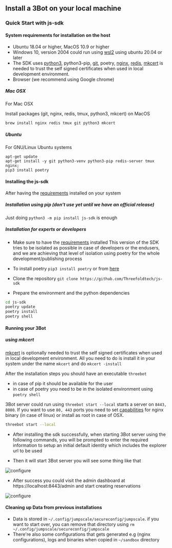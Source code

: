 
## Install a 3Bot on your local machine

### Quick Start with js-sdk

#### System requirements for installation on the host

- Ubuntu 18.04 or higher, MacOS 10.9 or higher
- Windows 10, version 2004 could run using [wsl2](https://docs.microsoft.com/en-us/windows/wsl/wsl2-index) using ubuntu 20.04 or later
- The SDK uses [python3](https://python.org), python3-pip, [git](https://git-scm.com), poetry, [nginx](https://www.nginx.com), [redis](https://redis.io), [mkcert](https://github.com/FiloSottile/mkcert) is needed to trust the self signed certificates when used in local development environment.
- Browser (we recommend using Google chrome)

##### Mac OSX

For Mac OSX 

Install packages (git, nginx, redis, tmux, python3, mkcert) on MacOS
 ```
 brew install nginx redis tmux git python3 mkcert
 ```


##### Ubuntu

For GNU/Linux Ubuntu systems
 ```
 apt-get update
 apt-get install -y git python3-venv python3-pip redis-server tmux nginx;
 pip3 install poetry
 ```
 
#### Installing the js-sdk

After having the [requirements](https://github.com/Threefoldtech/js-sdk/blob/development/docs/wiki/quick_start.md#system-requirements-for-installation-on-the-host) installed on your system 

##### Installation using pip (don't use yet until we have an official release)

Just doing `python3 -m pip install js-sdk` is enough

##### Installation for experts or developers

- Make sure to have the [requirements](https://github.com/Threefoldtech/js-sdk/blob/development/docs/wiki/quick_start.md#system-requirements-for-installation-on-the-host) installed 
This version of the SDK tries to be isolated as possible in case of developers or the endusers, and we are achieving that level of isolation using poetry for the whole development/publishing process

- To install poetry `pip3 install poetry` or from [here](https://python-poetry.org/docs/#installation)
- Clone the repository `git clone https://github.com/Threefoldtech/js-sdk`
- Prepare the environment and the python dependencies

 ```bash
 cd js-sdk
 poetry update
 poetry install
 poetry shell
 ```

#### Running your 3Bot

##### using mkcert

[mkcert](https://github.com/FiloSottile/mkcert) is optionally needed to trust the self signed certificates when used in local development environment. All you need to do is install it in your system under the name `mkcert` and do `mkcert -install`

After the installation steps you should have an executable `threebot`

- in case of pip it should be available for the user
- in case of poetry you need to be in the isolated environment using `poetry shell`

3Bot server could run using `threebot start --local` starts a server on `8443, 8080`. If you want to use `80, 443` ports you need to set [capabilities](@3bot_running) for nginx binary (in case of linux) or install as root in case of OSX.

 ```bash
 threebot start --local
 ```

- After installing the sdk successfully, when starting 3Bot server using the following commands, you will be prompted to enter the required information to setup an initial default identity which includes the explorer url to be used

- Then it will start 3Bot server you will see some thing like that

 ![configure](img/identity_new.png)

- After success you could visit the admin dashboard at https://localhost:8443/admin and start creating reservations

 ![configure](img/success.png)

#### Cleaning up Data from previous installations

- Data is stored in `~/.config/jumpscale/secureconfig/jumpscale`. if you want to start over, you can remove that directory using `rm ~/.config/jumpscale/secureconfig/jumpscale`
- There're also some configurations that gets generated e.g (nginx configurations), logs and binaries when copied in `~/sandbox` directory 